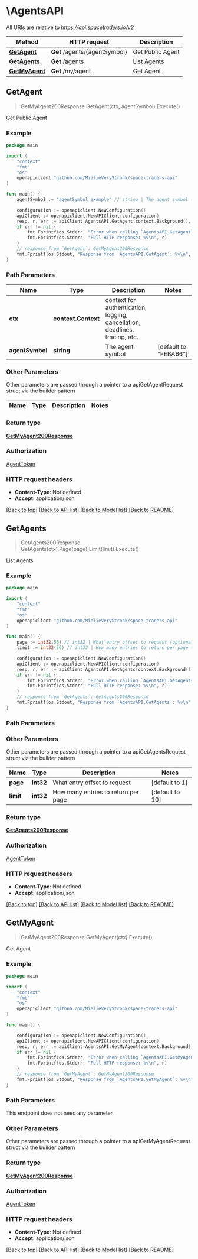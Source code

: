 # \AgentsAPI

All URIs are relative to *https://api.spacetraders.io/v2*

Method | HTTP request | Description
------------- | ------------- | -------------
[**GetAgent**](AgentsAPI.md#GetAgent) | **Get** /agents/{agentSymbol} | Get Public Agent
[**GetAgents**](AgentsAPI.md#GetAgents) | **Get** /agents | List Agents
[**GetMyAgent**](AgentsAPI.md#GetMyAgent) | **Get** /my/agent | Get Agent



## GetAgent

> GetMyAgent200Response GetAgent(ctx, agentSymbol).Execute()

Get Public Agent



### Example

```go
package main

import (
	"context"
	"fmt"
	"os"
	openapiclient "github.com/MielieVeryStronk/space-traders-api"
)

func main() {
	agentSymbol := "agentSymbol_example" // string | The agent symbol (default to "FEBA66")

	configuration := openapiclient.NewConfiguration()
	apiClient := openapiclient.NewAPIClient(configuration)
	resp, r, err := apiClient.AgentsAPI.GetAgent(context.Background(), agentSymbol).Execute()
	if err != nil {
		fmt.Fprintf(os.Stderr, "Error when calling `AgentsAPI.GetAgent``: %v\n", err)
		fmt.Fprintf(os.Stderr, "Full HTTP response: %v\n", r)
	}
	// response from `GetAgent`: GetMyAgent200Response
	fmt.Fprintf(os.Stdout, "Response from `AgentsAPI.GetAgent`: %v\n", resp)
}
```

### Path Parameters


Name | Type | Description  | Notes
------------- | ------------- | ------------- | -------------
**ctx** | **context.Context** | context for authentication, logging, cancellation, deadlines, tracing, etc.
**agentSymbol** | **string** | The agent symbol | [default to &quot;FEBA66&quot;]

### Other Parameters

Other parameters are passed through a pointer to a apiGetAgentRequest struct via the builder pattern


Name | Type | Description  | Notes
------------- | ------------- | ------------- | -------------


### Return type

[**GetMyAgent200Response**](GetMyAgent200Response.md)

### Authorization

[AgentToken](../README.md#AgentToken)

### HTTP request headers

- **Content-Type**: Not defined
- **Accept**: application/json

[[Back to top]](#) [[Back to API list]](../README.md#documentation-for-api-endpoints)
[[Back to Model list]](../README.md#documentation-for-models)
[[Back to README]](../README.md)


## GetAgents

> GetAgents200Response GetAgents(ctx).Page(page).Limit(limit).Execute()

List Agents



### Example

```go
package main

import (
	"context"
	"fmt"
	"os"
	openapiclient "github.com/MielieVeryStronk/space-traders-api"
)

func main() {
	page := int32(56) // int32 | What entry offset to request (optional) (default to 1)
	limit := int32(56) // int32 | How many entries to return per page (optional) (default to 10)

	configuration := openapiclient.NewConfiguration()
	apiClient := openapiclient.NewAPIClient(configuration)
	resp, r, err := apiClient.AgentsAPI.GetAgents(context.Background()).Page(page).Limit(limit).Execute()
	if err != nil {
		fmt.Fprintf(os.Stderr, "Error when calling `AgentsAPI.GetAgents``: %v\n", err)
		fmt.Fprintf(os.Stderr, "Full HTTP response: %v\n", r)
	}
	// response from `GetAgents`: GetAgents200Response
	fmt.Fprintf(os.Stdout, "Response from `AgentsAPI.GetAgents`: %v\n", resp)
}
```

### Path Parameters



### Other Parameters

Other parameters are passed through a pointer to a apiGetAgentsRequest struct via the builder pattern


Name | Type | Description  | Notes
------------- | ------------- | ------------- | -------------
 **page** | **int32** | What entry offset to request | [default to 1]
 **limit** | **int32** | How many entries to return per page | [default to 10]

### Return type

[**GetAgents200Response**](GetAgents200Response.md)

### Authorization

[AgentToken](../README.md#AgentToken)

### HTTP request headers

- **Content-Type**: Not defined
- **Accept**: application/json

[[Back to top]](#) [[Back to API list]](../README.md#documentation-for-api-endpoints)
[[Back to Model list]](../README.md#documentation-for-models)
[[Back to README]](../README.md)


## GetMyAgent

> GetMyAgent200Response GetMyAgent(ctx).Execute()

Get Agent



### Example

```go
package main

import (
	"context"
	"fmt"
	"os"
	openapiclient "github.com/MielieVeryStronk/space-traders-api"
)

func main() {

	configuration := openapiclient.NewConfiguration()
	apiClient := openapiclient.NewAPIClient(configuration)
	resp, r, err := apiClient.AgentsAPI.GetMyAgent(context.Background()).Execute()
	if err != nil {
		fmt.Fprintf(os.Stderr, "Error when calling `AgentsAPI.GetMyAgent``: %v\n", err)
		fmt.Fprintf(os.Stderr, "Full HTTP response: %v\n", r)
	}
	// response from `GetMyAgent`: GetMyAgent200Response
	fmt.Fprintf(os.Stdout, "Response from `AgentsAPI.GetMyAgent`: %v\n", resp)
}
```

### Path Parameters

This endpoint does not need any parameter.

### Other Parameters

Other parameters are passed through a pointer to a apiGetMyAgentRequest struct via the builder pattern


### Return type

[**GetMyAgent200Response**](GetMyAgent200Response.md)

### Authorization

[AgentToken](../README.md#AgentToken)

### HTTP request headers

- **Content-Type**: Not defined
- **Accept**: application/json

[[Back to top]](#) [[Back to API list]](../README.md#documentation-for-api-endpoints)
[[Back to Model list]](../README.md#documentation-for-models)
[[Back to README]](../README.md)


